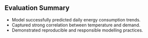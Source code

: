 ## Evaluation Summary
- Model successfully predicted daily energy consumption trends.
- Captured strong correlation between temperature and demand.
- Demonstrated reproducible and responsible modelling practices.